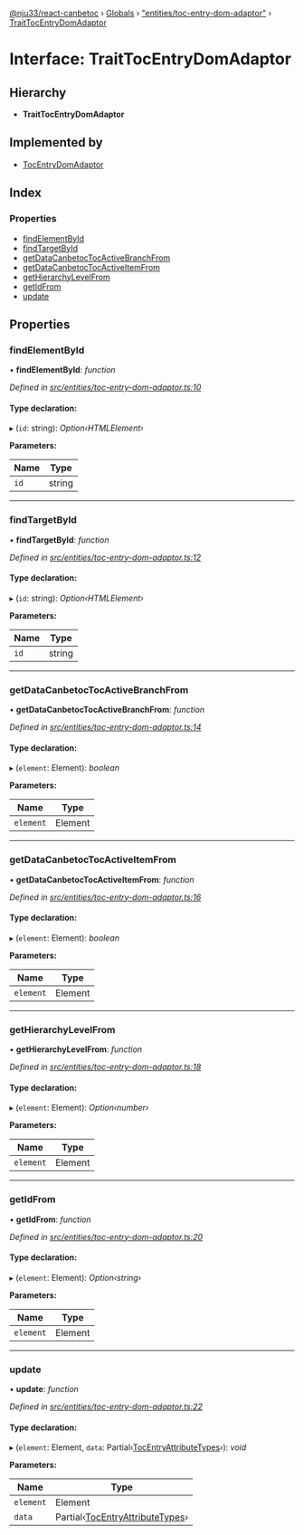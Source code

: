 [@nju33/react-canbetoc](../README.md) › [Globals](../globals.md) › ["entities/toc-entry-dom-adaptor"](../modules/_entities_toc_entry_dom_adaptor_.md) › [TraitTocEntryDomAdaptor](_entities_toc_entry_dom_adaptor_.traittocentrydomadaptor.md)

# Interface: TraitTocEntryDomAdaptor

## Hierarchy

* **TraitTocEntryDomAdaptor**

## Implemented by

* [TocEntryDomAdaptor](../classes/_interface_toc_entry_dom_adaptor_.tocentrydomadaptor.md)

## Index

### Properties

* [findElementById](_entities_toc_entry_dom_adaptor_.traittocentrydomadaptor.md#findelementbyid)
* [findTargetById](_entities_toc_entry_dom_adaptor_.traittocentrydomadaptor.md#findtargetbyid)
* [getDataCanbetocTocActiveBranchFrom](_entities_toc_entry_dom_adaptor_.traittocentrydomadaptor.md#getdatacanbetoctocactivebranchfrom)
* [getDataCanbetocTocActiveItemFrom](_entities_toc_entry_dom_adaptor_.traittocentrydomadaptor.md#getdatacanbetoctocactiveitemfrom)
* [getHierarchyLevelFrom](_entities_toc_entry_dom_adaptor_.traittocentrydomadaptor.md#gethierarchylevelfrom)
* [getIdFrom](_entities_toc_entry_dom_adaptor_.traittocentrydomadaptor.md#getidfrom)
* [update](_entities_toc_entry_dom_adaptor_.traittocentrydomadaptor.md#update)

## Properties

###  findElementById

• **findElementById**: *function*

*Defined in [src/entities/toc-entry-dom-adaptor.ts:10](https://github.com/nju33/react-canbetoc/blob/0f1d85b/src/entities/toc-entry-dom-adaptor.ts#L10)*

#### Type declaration:

▸ (`id`: string): *Option‹HTMLElement›*

**Parameters:**

Name | Type |
------ | ------ |
`id` | string |

___

###  findTargetById

• **findTargetById**: *function*

*Defined in [src/entities/toc-entry-dom-adaptor.ts:12](https://github.com/nju33/react-canbetoc/blob/0f1d85b/src/entities/toc-entry-dom-adaptor.ts#L12)*

#### Type declaration:

▸ (`id`: string): *Option‹HTMLElement›*

**Parameters:**

Name | Type |
------ | ------ |
`id` | string |

___

###  getDataCanbetocTocActiveBranchFrom

• **getDataCanbetocTocActiveBranchFrom**: *function*

*Defined in [src/entities/toc-entry-dom-adaptor.ts:14](https://github.com/nju33/react-canbetoc/blob/0f1d85b/src/entities/toc-entry-dom-adaptor.ts#L14)*

#### Type declaration:

▸ (`element`: Element): *boolean*

**Parameters:**

Name | Type |
------ | ------ |
`element` | Element |

___

###  getDataCanbetocTocActiveItemFrom

• **getDataCanbetocTocActiveItemFrom**: *function*

*Defined in [src/entities/toc-entry-dom-adaptor.ts:16](https://github.com/nju33/react-canbetoc/blob/0f1d85b/src/entities/toc-entry-dom-adaptor.ts#L16)*

#### Type declaration:

▸ (`element`: Element): *boolean*

**Parameters:**

Name | Type |
------ | ------ |
`element` | Element |

___

###  getHierarchyLevelFrom

• **getHierarchyLevelFrom**: *function*

*Defined in [src/entities/toc-entry-dom-adaptor.ts:18](https://github.com/nju33/react-canbetoc/blob/0f1d85b/src/entities/toc-entry-dom-adaptor.ts#L18)*

#### Type declaration:

▸ (`element`: Element): *Option‹number›*

**Parameters:**

Name | Type |
------ | ------ |
`element` | Element |

___

###  getIdFrom

• **getIdFrom**: *function*

*Defined in [src/entities/toc-entry-dom-adaptor.ts:20](https://github.com/nju33/react-canbetoc/blob/0f1d85b/src/entities/toc-entry-dom-adaptor.ts#L20)*

#### Type declaration:

▸ (`element`: Element): *Option‹string›*

**Parameters:**

Name | Type |
------ | ------ |
`element` | Element |

___

###  update

• **update**: *function*

*Defined in [src/entities/toc-entry-dom-adaptor.ts:22](https://github.com/nju33/react-canbetoc/blob/0f1d85b/src/entities/toc-entry-dom-adaptor.ts#L22)*

#### Type declaration:

▸ (`element`: Element, `data`: Partial‹[TocEntryAttributeTypes](_entities_toc_entry_dom_adaptor_.tocentryattributetypes.md)›): *void*

**Parameters:**

Name | Type |
------ | ------ |
`element` | Element |
`data` | Partial‹[TocEntryAttributeTypes](_entities_toc_entry_dom_adaptor_.tocentryattributetypes.md)› |
